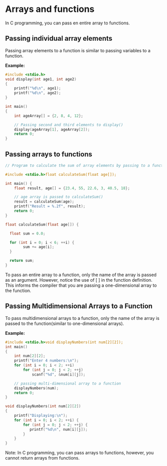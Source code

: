# Arrays and functions

In C programming, you can pass en entire array to functions.

## **Passing individual array elements**

Passing array elements to a function is similar to passing variables to a function.

**Example:**

```c
#include <stdio.h>
void display(int age1, int age2)
{
    printf("%d\n", age1);
    printf("%d\n", age2);
}

int main()
{
    int ageArray[] = {2, 8, 4, 12};

    // Passing second and third elements to display()
    display(ageArray[1], ageArray[2]); 
    return 0;
}

```

## **Passing arrays to functions**

```c
// Program to calculate the sum of array elements by passing to a function 

#include <stdio.h>float calculateSum(float age[]);

int main() {
    float result, age[] = {23.4, 55, 22.6, 3, 40.5, 18};

    // age array is passed to calculateSum()
    result = calculateSum(age); 
    printf("Result = %.2f", result);
    return 0;
}

float calculateSum(float age[]) {

  float sum = 0.0;

  for (int i = 0; i < 6; ++i) {
		sum += age[i];
  }

  return sum;
}
```

To pass an entire array to a function, only the name of the array is passed as an argument. However, notice the use of [ ] in the function definition.                                                                This informs the compiler that you are passing a one-dimensional array to the function.

## Passing Multidimensional Arrays to a Function

To pass multidimensional arrays to a function, only the name of the array is passed to the function(similar to one-dimensional arrays).

**Example:**

```c
#include <stdio.h>void displayNumbers(int num[2][2]);
int main()
{
    int num[2][2];
    printf("Enter 4 numbers:\n");
    for (int i = 0; i < 2; ++i)
        for (int j = 0; j < 2; ++j)
            scanf("%d", &num[i][j]);

    // passing multi-dimensional array to a function
    displayNumbers(num);
    return 0;
}

void displayNumbers(int num[2][2])
{
    printf("Displaying:\n");
    for (int i = 0; i < 2; ++i) {
        for (int j = 0; j < 2; ++j) {
           printf("%d\n", num[i][j]);
        }
    }
}
```

Note: In C programming, you can pass arrays to functions, however, you cannot return arrays from functions.
